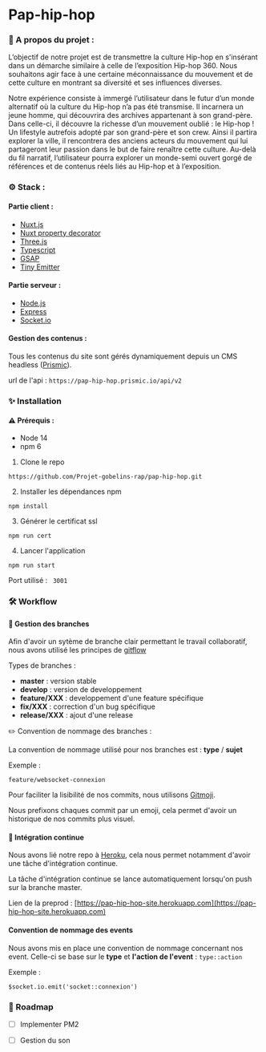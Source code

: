 # Pap-hip-hop

###  🧐 A propos du projet :
L’objectif de notre projet est de transmettre la culture Hip-hop en s'insérant dans un démarche similaire à celle de l’exposition Hip-hop 360. Nous souhaitons agir face à une certaine méconnaissance du mouvement et de cette culture en montrant sa diversité et ses influences diverses.

Notre expérience consiste à immergé l’utilisateur dans le futur d’un monde alternatif où la culture du Hip-hop n’a pas été transmise. Il incarnera un jeune homme, qui découvrira des archives appartenant à son grand-père. Dans celle-ci, il découvre la richesse d’un mouvement oublié : le Hip-hop ! Un lifestyle autrefois adopté par son grand-père et son crew. Ainsi il partira explorer la ville, il rencontrera des anciens acteurs du mouvement qui lui partageront leur passion dans le but de faire renaître cette culture. Au-delà du fil narratif, l’utilisateur pourra explorer un monde-semi ouvert gorgé de références et de contenus réels liés au Hip-hop et à l’exposition.

### ⚙️ Stack :

#### Partie client :
- [Nuxt.js](https://nuxtjs.org/)
- [Nuxt property decorator](https://github.com/nuxt-community/nuxt-property-decorator)
- [Three.js](https://threejs.org/)
- [Typescript](https://www.typescriptlang.org/)
- [GSAP](https://greensock.com/gsap/)
- [Tiny Emitter](https://www.npmjs.com/package/tiny-emitter)

#### Partie serveur :
- [Node.js](https://nodejs.org/en/)
- [Express](https://expressjs.com/fr/)
- [Socket.io](https://socket.io)

#### Gestion des contenus :

Tous les contenus du site sont gérés dynamiquement depuis un CMS headless ([Prismic](https://prismic.io/)).

url de l'api :
`https://pap-hip-hop.prismic.io/api/v2`

### ✨ Installation

#### ⚠️ Prérequis :
- Node 14
- npm 6

1. Clone le repo

```
https://github.com/Projet-gobelins-rap/pap-hip-hop.git
```
2. Installer les dépendances npm
```
npm install
```
3. Générer le certificat ssl
```
npm run cert
```
4. Lancer l'application
```
npm run start
```

Port utilisé : `` 3001``

### 🛠 Workflow

#### 🔀 Gestion des branches

Afin d'avoir un sytème de branche clair permettant le travail collaboratif, nous avons utilisé les principes de [gitflow](https://www.atlassian.com/fr/git/tutorials/comparing-workflows/gitflow-workflow)

Types de branches :
- **master** : version stable 
- **develop** : version de developpement
- **feature/XXX** : developpement d'une feature spécifique
- **fix/XXX** : correction d'un bug spécifique
- **release/XXX** : ajout d'une release

✏️ Convention de nommage des branches :

La convention de nommage utilisé pour nos branches est : **type** / **sujet**

Exemple :
```
feature/websocket-connexion
```

Pour faciliter la lisibilité de nos commits, nous utilisons [Gitmoji](https://gitmoji.dev/).

Nous prefixons chaques commit par un emoji, cela permet d'avoir un historique de nos commits plus visuel. 

#### 🚀 Intégration continue
Nous avons lié notre repo à [Heroku](https://www.heroku.com/), cela nous permet notamment d'avoir une tâche d'intégration continue.

La tâche d'intégration continue se lance automatiquement lorsqu'on push sur la branche master.

Lien de la preprod : [https://pap-hip-hop-site.herokuapp.com](https://pap-hip-hop-site.herokuapp.com)

#### Convention de nommage des events

Nous avons mis en place une convention de nommage concernant nos event. Celle-ci se base sur le **type** et **l'action de l'event** : `type::action`

Exemple : 
```
$socket.io.emit('socket::connexion')
```

### 🚧 Roadmap
- [ ] Implementer PM2
- [ ] Gestion du son

